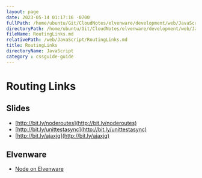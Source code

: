 ```yaml
---
layout: page
date: 2023-05-14 01:17:16 -0700
fullPath: /home/ubuntu/Git/CloudNotes/elvenware/development/web/JavaScript/RoutingLinks.md
directoryPath: /home/ubuntu/Git/CloudNotes/elvenware/development/web/JavaScript
fileName: RoutingLinks.md
relativePath: /web/JavaScript/RoutingLinks.md
title: RoutingLinks
directoryName: JavaScript
category : cssguide-guide
---
```


# Routing Links

## Slides

- [http://bit.ly/noderoutes](http://bit.ly/noderoutes)
- [http://bit.ly/unittestasync](http://bit.ly/unittestasync)
- [http://bit.ly/ajaxjq](http://bit.ly/ajaxjq)

## Elvenware

- [Node on Elvenware][nodeelf]

[nodeelf]: http://www.elvenware.com/charlie/development/web/JavaScript/NodeJs.html
[using express]: http://www.elvenware.com/charlie/development/web/JavaScript/NodeJs.html#using-express

